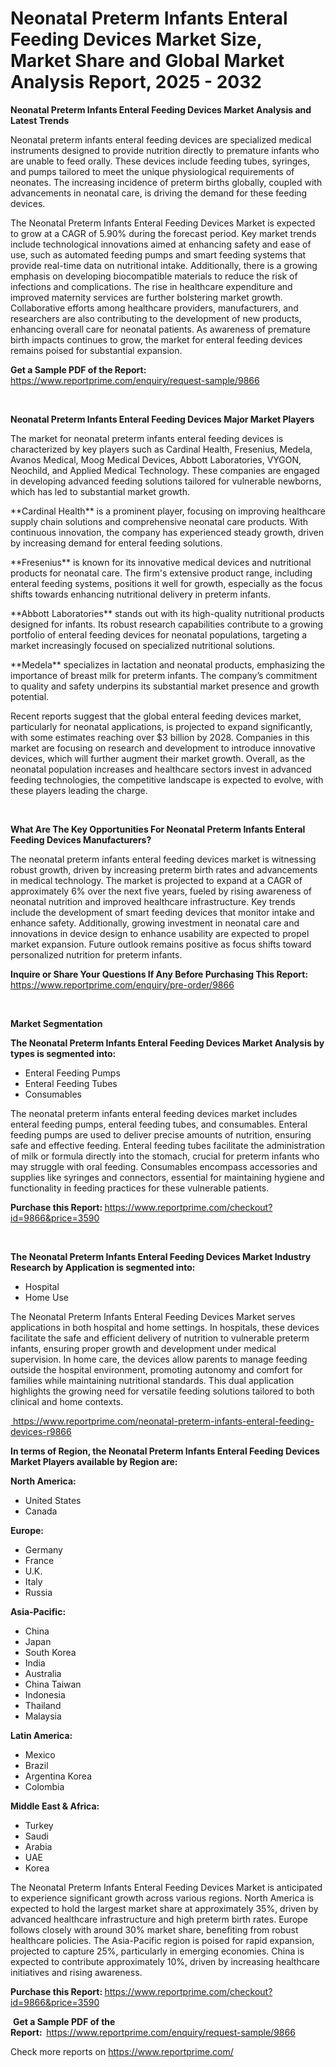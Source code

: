 <p><h1>Neonatal Preterm Infants Enteral Feeding Devices Market Size, Market Share and Global Market Analysis Report, 2025 - 2032</h1></p><p><strong>Neonatal Preterm Infants Enteral Feeding Devices Market Analysis and Latest Trends</strong></p>
<p><p>Neonatal preterm infants enteral feeding devices are specialized medical instruments designed to provide nutrition directly to premature infants who are unable to feed orally. These devices include feeding tubes, syringes, and pumps tailored to meet the unique physiological requirements of neonates. The increasing incidence of preterm births globally, coupled with advancements in neonatal care, is driving the demand for these feeding devices.</p><p>The Neonatal Preterm Infants Enteral Feeding Devices Market is expected to grow at a CAGR of 5.90% during the forecast period. Key market trends include technological innovations aimed at enhancing safety and ease of use, such as automated feeding pumps and smart feeding systems that provide real-time data on nutritional intake. Additionally, there is a growing emphasis on developing biocompatible materials to reduce the risk of infections and complications. The rise in healthcare expenditure and improved maternity services are further bolstering market growth. Collaborative efforts among healthcare providers, manufacturers, and researchers are also contributing to the development of new products, enhancing overall care for neonatal patients. As awareness of premature birth impacts continues to grow, the market for enteral feeding devices remains poised for substantial expansion.</p></p>
<p><strong>Get a Sample PDF of the Report:&nbsp;</strong> <a href="https://www.reportprime.com/enquiry/request-sample/9866?utm_campaign=3513&utm_medium=2&utm_source=Github&utm_content=ia&utm_term=20032025&utm_id=neonatal-preterm-infants-enteral-feeding-devices">https://www.reportprime.com/enquiry/request-sample/9866</a></p>
<p>&nbsp;</p>
<p><strong>Neonatal Preterm Infants Enteral Feeding Devices Major Market Players</strong></p>
<p><p>The market for neonatal preterm infants enteral feeding devices is characterized by key players such as Cardinal Health, Fresenius, Medela, Avanos Medical, Moog Medical Devices, Abbott Laboratories, VYGON, Neochild, and Applied Medical Technology. These companies are engaged in developing advanced feeding solutions tailored for vulnerable newborns, which has led to substantial market growth.</p><p>**Cardinal Health** is a prominent player, focusing on improving healthcare supply chain solutions and comprehensive neonatal care products. With continuous innovation, the company has experienced steady growth, driven by increasing demand for enteral feeding solutions.</p><p>**Fresenius** is known for its innovative medical devices and nutritional products for neonatal care. The firm's extensive product range, including enteral feeding systems, positions it well for growth, especially as the focus shifts towards enhancing nutritional delivery in preterm infants.</p><p>**Abbott Laboratories** stands out with its high-quality nutritional products designed for infants. Its robust research capabilities contribute to a growing portfolio of enteral feeding devices for neonatal populations, targeting a market increasingly focused on specialized nutritional solutions.</p><p>**Medela** specializes in lactation and neonatal products, emphasizing the importance of breast milk for preterm infants. The company’s commitment to quality and safety underpins its substantial market presence and growth potential.</p><p>Recent reports suggest that the global enteral feeding devices market, particularly for neonatal applications, is projected to expand significantly, with some estimates reaching over $3 billion by 2028. Companies in this market are focusing on research and development to introduce innovative devices, which will further augment their market growth. Overall, as the neonatal population increases and healthcare sectors invest in advanced feeding technologies, the competitive landscape is expected to evolve, with these players leading the charge.</p></p>
<p>&nbsp;</p>
<p><strong>What Are The Key Opportunities For Neonatal Preterm Infants Enteral Feeding Devices Manufacturers?</strong></p>
<p><p>The neonatal preterm infants enteral feeding devices market is witnessing robust growth, driven by increasing preterm birth rates and advancements in medical technology. The market is projected to expand at a CAGR of approximately 6% over the next five years, fueled by rising awareness of neonatal nutrition and improved healthcare infrastructure. Key trends include the development of smart feeding devices that monitor intake and enhance safety. Additionally, growing investment in neonatal care and innovations in device design to enhance usability are expected to propel market expansion. Future outlook remains positive as focus shifts toward personalized nutrition for preterm infants.</p></p>
<p><strong>Inquire or Share Your Questions If Any Before Purchasing This Report:</strong> <a href="https://www.reportprime.com/enquiry/pre-order/9866?utm_campaign=3513&utm_medium=2&utm_source=Github&utm_content=ia&utm_term=20032025&utm_id=neonatal-preterm-infants-enteral-feeding-devices">https://www.reportprime.com/enquiry/pre-order/9866</a></p>
<p>&nbsp;</p>
<p><strong>Market Segmentation</strong></p>
<p><strong>The Neonatal Preterm Infants Enteral Feeding Devices Market Analysis by types is segmented into:</strong></p>
<p><ul><li>Enteral Feeding Pumps</li><li>Enteral Feeding Tubes</li><li>Consumables</li></ul></p>
<p><p>The neonatal preterm infants enteral feeding devices market includes enteral feeding pumps, enteral feeding tubes, and consumables. Enteral feeding pumps are used to deliver precise amounts of nutrition, ensuring safe and effective feeding. Enteral feeding tubes facilitate the administration of milk or formula directly into the stomach, crucial for preterm infants who may struggle with oral feeding. Consumables encompass accessories and supplies like syringes and connectors, essential for maintaining hygiene and functionality in feeding practices for these vulnerable patients.</p></p>
<p><strong>Purchase this Report:&nbsp;</strong><a href="https://www.reportprime.com/checkout?id=9866&price=3590&utm_campaign=3513&utm_medium=2&utm_source=Github&utm_content=ia&utm_term=20032025&utm_id=neonatal-preterm-infants-enteral-feeding-devices">https://www.reportprime.com/checkout?id=9866&price=3590</a></p>
<p>&nbsp;</p>
<p><strong>The Neonatal Preterm Infants Enteral Feeding Devices Market Industry Research by Application is segmented into:</strong></p>
<p><ul><li>Hospital</li><li>Home Use</li></ul></p>
<p><p>The Neonatal Preterm Infants Enteral Feeding Devices Market serves applications in both hospital and home settings. In hospitals, these devices facilitate the safe and efficient delivery of nutrition to vulnerable preterm infants, ensuring proper growth and development under medical supervision. In home care, the devices allow parents to manage feeding outside the hospital environment, promoting autonomy and comfort for families while maintaining nutritional standards. This dual application highlights the growing need for versatile feeding solutions tailored to both clinical and home contexts.</p></p>
<p><a href="https://www.reportprime.com/neonatal-preterm-infants-enteral-feeding-devices-r9866?utm_campaign=3513&utm_medium=2&utm_source=Github&utm_content=ia&utm_term=20032025&utm_id=neonatal-preterm-infants-enteral-feeding-devices">&nbsp;https://www.reportprime.com/neonatal-preterm-infants-enteral-feeding-devices-r9866</a></p>
<p><strong>In terms of Region, the Neonatal Preterm Infants Enteral Feeding Devices Market Players available by Region are:</strong></p>
<p>
    <p> <strong> North America: </strong>
        <ul>
            <li>United States</li>
            <li>Canada</li>
        </ul>
        </p> 
    <p> <strong> Europe: </strong>
        <ul>
            <li>Germany</li>
            <li>France</li>
            <li>U.K.</li>
            <li>Italy</li>
            <li>Russia</li>
        </ul>
        </p> 
    <p> <strong> Asia-Pacific: </strong>
        <ul>
            <li>China</li>
            <li>Japan</li>
            <li>South Korea</li>
            <li>India</li>
            <li>Australia</li>
            <li>China Taiwan</li>
            <li>Indonesia</li>
            <li>Thailand</li>
            <li>Malaysia</li>
        </ul>
        </p> 
    <p> <strong> Latin America: </strong>
        <ul>
            <li>Mexico</li>
            <li>Brazil</li>
            <li>Argentina Korea</li>
            <li>Colombia</li>
        </ul>
        </p> 
    <p> <strong> Middle East & Africa: </strong>
        <ul>
            <li>Turkey</li>
            <li>Saudi</li>
            <li>Arabia</li>
            <li>UAE</li>
            <li>Korea</li>
        </ul>
    </p>
    </p>
<p><p>The Neonatal Preterm Infants Enteral Feeding Devices Market is anticipated to experience significant growth across various regions. North America is expected to hold the largest market share at approximately 35%, driven by advanced healthcare infrastructure and high preterm birth rates. Europe follows closely with around 30% market share, benefiting from robust healthcare policies. The Asia-Pacific region is poised for rapid expansion, projected to capture 25%, particularly in emerging economies. China is expected to contribute approximately 10%, driven by increasing healthcare initiatives and rising awareness.</p></p>
<p><strong>Purchase this Report: </strong><a href="https://www.reportprime.com/checkout?id=9866&price=3590&utm_campaign=3513&utm_medium=2&utm_source=Github&utm_content=ia&utm_term=20032025&utm_id=neonatal-preterm-infants-enteral-feeding-devices">https://www.reportprime.com/checkout?id=9866&price=3590</a></p>
<p>&nbsp;<strong>Get a Sample PDF of the Report:&nbsp;&nbsp;</strong><a href="https://www.reportprime.com/enquiry/request-sample/9866?utm_campaign=3513&utm_medium=2&utm_source=Github&utm_content=ia&utm_term=20032025&utm_id=neonatal-preterm-infants-enteral-feeding-devices">https://www.reportprime.com/enquiry/request-sample/9866</a></p>
<p><strong></strong></p>
<p>Check more reports on <a href="https://www.reportprime.com/?utm_campaign=3513&utm_medium=2&utm_source=Github&utm_content=ia&utm_term=20032025&utm_id=neonatal-preterm-infants-enteral-feeding-devices">https://www.reportprime.com/</a></p>